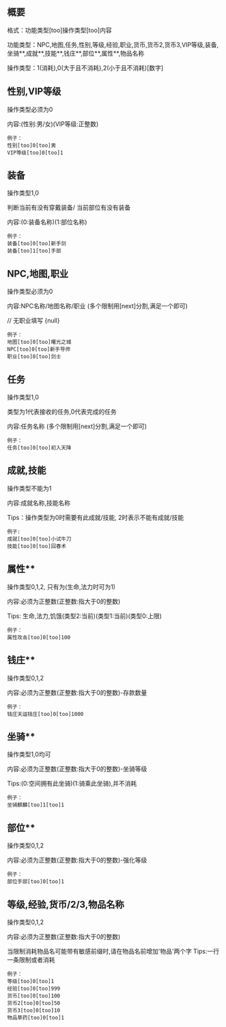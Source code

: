 ## 概要

格式：功能类型[too]操作类型[too]内容

功能类型：NPC,地图,任务,性别,等级,经验,职业,货币,货币2,货币3,VIP等级,装备,坐骑**,成就**,技能**,钱庄**,部位**,属性**,物品名称

操作类型：1(消耗),0(大于且不消耗),2(小于且不消耗)[数字]

## 性别,VIP等级

操作类型必须为0

内容:(性别:男/女)(VIP等级:正整数)

    例子：
    性别[too]0[too]男
    VIP等级[too]0[too]1

## 装备

操作类型1,0

判断当前有没有穿戴装备/ 当前部位有没有装备

内容:(0:装备名称)(1:部位名称)

    例子：
    装备[too]0[too]新手剑
    装备[too]1[too]手部
    
## NPC,地图,职业

操作类型必须为0

内容:NPC名称/地图名称/职业 (多个限制用[next]分割,满足一个即可)

// 无职业填写 {null}

    例子：
    地图[too]0[too]曙光之城
    NPC[too]0[too]新手导师
    职业[too]0[too]剑士
    
## 任务

操作类型1,0

类型为1代表接收的任务,0代表完成的任务

内容:任务名称 (多个限制用[next]分割,满足一个即可)

    例子：
    任务[too]0[too]初入天降

## 成就,技能

操作类型不能为1

内容:成就名称,技能名称

Tips：操作类型为0时需要有此成就/技能, 2时表示不能有成就/技能

    例子: 
    成就[too]0[too]小试牛刀
    技能[too]0[too]回春术

## 属性**

操作类型0,1,2, 只有为(生命,法力时可为1)

内容:必须为正整数(正整数:指大于0的整数)

Tips: 生命,法力,饥饿(类型2:当前)(类型1:当前)(类型0:上限)

    例子：
    属性攻击[too]0[too]100

## 钱庄**

操作类型0,1,2

内容:必须为正整数(正整数:指大于0的整数)-存款数量

    例子：
    钱庄天运钱庄[too]0[too]1000
    
## 坐骑**

操作类型1,0均可

内容:必须为正整数(正整数:指大于0的整数)-坐骑等级

Tips:(0:空间拥有此坐骑)(1:骑乘此坐骑),并不消耗

    例子：
    坐骑麒麟[too]1[too]1
 
## 部位**

操作类型0,1,2

内容:必须为正整数(正整数:指大于0的整数)-强化等级

    例子：
    部位手部[too]0[too]1
 
## 等级,经验,货币/2/3,物品名称

操作类型0,1,2

内容:必须为正整数(正整数:指大于0的整数)

当限制消耗物品名可能带有敏感前缀时,请在物品名前增加'物品'两个字
Tips:一行一条限制或者消耗

    例子：
    等级[too]0[too]1
    经验[too]0[too]999
    货币[too]0[too]100
    货币2[too]0[too]50
    货币3[too]0[too]10
    物品草药[too]0[too]1
 